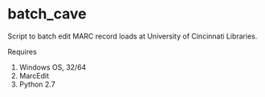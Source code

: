 batch\_cave
===========

Script to batch edit MARC record loads at University of Cincinnati Libraries. 

Requires 
1. Windows OS, 32/64
1. MarcEdit
1. Python 2.7
